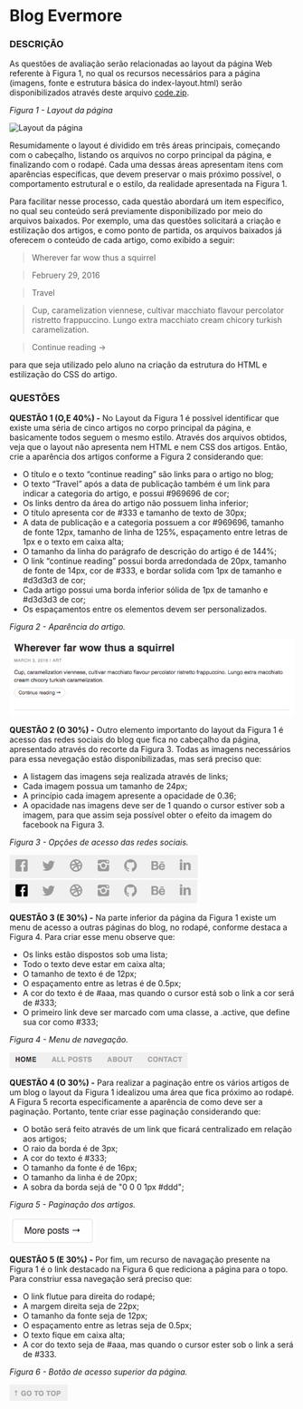 # Blog Evermore

### DESCRIÇÃO

As questões de avaliação serão relacionadas ao layout da página Web referente à Figura 1, no qual os recursos necessários para a página (imagens, fonte e estrutura básica do index-layout.html) serão disponibilizados através deste arquivo [code.zip](code.zip).

*Figura 1 - Layout da página*

![Layout da página](assets/blog.png)

Resumidamente o layout é dividido em três áreas principais, começando com o cabeçalho, listando os arquivos no corpo principal da página, e finalizando com o rodapé. Cada uma dessas áreas apresentam itens com aparências específicas, que devem preservar o mais próximo possível, o comportamento  estrutural e o estilo, da realidade apresentada na Figura 1.

Para facilitar nesse processo, cada questão abordará um item específico, no qual seu conteúdo será previamente disponibilizado por meio do arquivos baixados. Por exemplo, uma das questões solicitará a criação e estilização dos artigos, e como ponto de partida, os arquivos baixados já oferecem o conteúdo de cada artigo, como exibido a seguir:

> Wherever far wow thus a squirrel

> Februery 29, 2016

> Travel

> Cup, caramelization viennese, cultivar macchiato flavour percolator ristretto frappuccino. Lungo extra macchiato cream chicory turkish caramelization.

> Continue reading →

para que seja utilizado pelo aluno na criação da estrutura do HTML e estilização do CSS do artigo.

### QUESTÕES

**QUESTÃO 1 (O,E 40%) -** No Layout da Figura 1 é possível identificar que existe uma séria de cinco artigos no corpo principal da página, e basicamente todos seguem o mesmo estilo. Através dos arquivos obtidos, veja que o layout não apresenta nem HTML e nem CSS dos artigos. Então, crie a aparência dos artigos conforme a Figura 2 considerando que:

  * O título e o texto “continue reading” são links para o artigo no blog;
  * O texto “Travel” após a data de publicação também é um link para indicar a categoria do artigo, e possui  #969696 de cor;
  * Os links dentro da área do artigo não possuem linha inferior;
  * O título apresenta cor de #333 e tamanho de texto de 30px;
  * A data de publicação e a categoria possuem a cor #969696, tamanho de fonte 12px, tamanho de linha de 125%, espaçamento entre letras de 1px e o texto em caixa alta;
  * O tamanho da linha do parágrafo de descrição do artigo é de 144%;
  * O link “continue reading” possui borda arredondada de 20px, tamanho de fonte de 14px, cor de #333, e bordar solida com 1px de tamanho e #d3d3d3 de cor;
  * Cada artigo possui uma borda inferior sólida de 1px de tamanho e #d3d3d3 de cor;
  * Os espaçamentos entre os elementos devem ser personalizados.

*Figura 2 - Aparência do artigo.*

![Aparência do artigo](assets/artigo.png)

**QUESTÃO 2 (O 30%) -** Outro elemento importanto do layout da Figura 1 é acesso das redes sociais do blog que fica no cabeçalho da página, apresentado através do recorte da Figura 3. Todas as imagens necessários para essa nevegação estão disponibilizadas, mas será preciso que:

  * A listagem das imagens seja realizada através de links;
  * Cada imagem possua um tamanho de 24px;
  * A princípio cada imagem apresente a opacidade de 0.36;
  * A opacidade nas imagens deve ser de 1 quando o cursor estiver sob a imagem, para que assim seja possível obter o efeito da imagem do facebook na Figura 3.

*Figura 3 - Opções de acesso das redes sociais.*

![Aparência do artigo](assets/social.png)
![Aparência do artigo](assets/social-active.png)

**QUESTÃO 3 (E 30%) -** Na parte inferior da página da Figura 1 existe um menu de acesso a outras páginas do blog, no rodapé, conforme destaca a Figura 4. Para criar esse menu observe que:

  * Os links estão dispostos sob uma lista;
  * Todo o texto deve estar em caixa alta;
  * O tamanho de texto é de 12px;
  * O espaçamento entre as letras é de 0.5px;
  * A cor do texto é de #aaa, mas quando o cursor está sob o link a cor será de #333;
  * O primeiro link deve ser marcado com uma classe, a .active, que define sua cor como #333;

*Figura 4 - Menu de navegação.*

![Aparência do artigo](assets/menu.png)

**QUESTÃO 4 (O 30%) -** Para realizar a paginação entre os vários artigos de um blog o layout da Figura 1 idealizou uma área que fica próximo ao rodapé. A Figura 5 recorta especificamente a aparência de como deve ser a paginação. Portanto, tente criar esse paginação considerando que:

  * O botão será feito através de um link que ficará centralizado em relação aos artigos;
  * O raio da borda é de 3px;
  * A cor do texto é #333;
  * O tamanho da fonte é de 16px;
  * O tamanho da linha é de 20px;
  * A sobra da borda sejá de "0 0 0 1px #ddd";

*Figura 5 - Paginação dos artigos.*

![Aparência do artigo](assets/pagination.png)

**QUESTÃO 5 (E 30%) -** Por fim, um recurso de navagação presente na Figura 1 é o link destacado na Figura 6 que rediciona a página para o topo. Para constriur essa navegação será preciso que:

  * O link flutue para direita do rodapé;
  * A margem direita seja de 22px;
  * O tamanho da fonte seja de 12px;
  * O espaçamento entre as letras seja de 0.5px;
  * O texto fique em caixa alta;
  * A cor do texto seja de #aaa, mas quando o cursor ester sob o link a será de #333.

*Figura 6 - Botão de acesso superior da página.*

![Aparência do artigo](assets/gototop.png)
